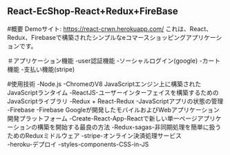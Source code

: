 ## React-EcShop-React+Redux+FireBase

#概要
Demoサイト: https://react-crwn.herokuapp.com/
これは、React、Redux、Firebaseで構築されたシンプルなeコマースショッピングアプリケーションです。

＃アプリケーション機能
-user認証機能
-ソーシャルログイン(google)
-カート機能
-支払い機能(stripe)

#使用技術
-Node.js -ChromeのV8 JavaScriptエンジン上に構築されたJavaScriptランタイム
-ReactJS-ユーザーインターフェイスを構築するためのJavaScriptライブラリ
-Redux + React-Redux -JavaScriptアプリの状態の管理
-Firebase -Firebase Googleが開発したモバイルおよびWebアプリケーション開発プラットフォーム
-Create-React-App-Reactで新しい単一ページアプリケーションの構築を開始する最良の方法
-Redux-sagas-非同期処理を簡単に扱うためのReduxミドルウェア
-stripe-オンライン決済処理サービス  
-heroku-デプロイ
-styles-components-CSS-in-JS
